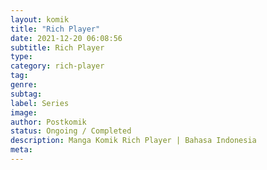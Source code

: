 ```yaml
---
layout: komik
title: "Rich Player"
date: 2021-12-20 06:08:56
subtitle: Rich Player
type: 
category: rich-player
tag: 
genre: 
subtag: 
label: Series
image: 
author: Postkomik
status: Ongoing / Completed
description: Manga Komik Rich Player | Bahasa Indonesia
meta: 
---
```

